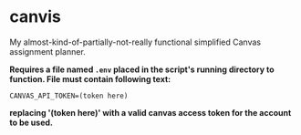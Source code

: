 # canvis
My almost-kind-of-partially-not-really functional simplified Canvas assignment planner.

**Requires a file named `.env` placed in the script's running directory to function. File must contain following text:**
```
CANVAS_API_TOKEN=(token here)
```
**replacing '(token here)' with a valid canvas access token for the account to be used.**
